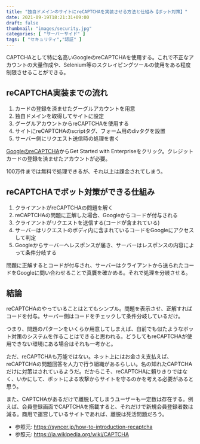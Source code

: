```yaml
---
title: "独自ドメインのサイトにreCAPTCHAを実装させる方法と仕組み【ボット対策】"
date: 2021-09-19T18:21:31+09:00
draft: false
thumbnail: "images/security.jpg"
categories: [ "サーバーサイド" ]
tags: [ "セキュリティ","認証" ]
---
```


CAPTCHAとして特に名高いGoogleのreCAPTCHAを使用する。これで不正なアカウントの大量作成や、Selenium等のスクレイピングツールの使用をある程度制限させることができる。


## reCAPTCHA実装までの流れ

1. カードの登録を済ませたグーグルアカウントを用意
1. 独自ドメインを取得してサイトに設定
1. グーグルアカウントからreCAPTCHAを使用する
1. サイトにreCAPTCHAのscriptタグ、フォーム用のdivタグを設置
1. サーバー側にリクエスト送信時の処理を書く

[GoogleのreCAPTCHA](https://www.google.com/recaptcha/about/)からGet Started with Enterpriseをクリック。クレジットカードの登録を済ませたアカウントが必要。

100万件までは無料で処理できるが、それ以上は課金されてしまう。


## reCAPTCHAでボット対策ができる仕組み

1. クライアントがreCAPTCHAの問題を解く
1. reCAPTCHAの問題に正解した場合、Googleからコードが付与される
1. クライアントがリクエストを送信する(コードが含まれている)
1. サーバーはリクエストのボディ内に含まれているコードをGoogleにアクセスして判定
1. Googleからサーバーへレスポンスが届き、サーバーはレスポンスの内容によって条件分岐する

問題に正解するとコードが付与され、サーバーはクライアントから送られたコードをGoogleに問い合わせることで真贋を確かめる。それで処理を分岐させる。


## 結論

reCAPTCHAのやっていることはとてもシンプル。問題を表示させ、正解すればコードを付与。サーバー側はコードをチェックして条件分岐しているだけ。

つまり、問題のパターンをいくらか用意してしまえば、自前でも似たようなボット対策のシステムを作ることはできると思われる。どうしてもreCAPTCHAが使用できない環境にある場合はそれも一考かと。

ただ、reCAPTCHAも万能ではない。ネット上にはお金さえ支払えば、reCAPTCHAの問題回答を人力で行う組織があるらしい。名の知れたCAPTCHAだけに対策はされているようだ。だからこそ、reCAPTCHAに頼りきりではなく、いかにして、ボットによる攻撃からサイトを守るのかを考える必要があると思う。

また、CAPTCHAがあるだけで離脱してしまうユーザーも一定数は存在する。例えば、会員登録画面でCAPTCHAを搭載すると、それだけで新規会員登録者数は減る。商用で運営しているサイトであれば、離脱は死活問題だろう。

- 参照元: https://syncer.jp/how-to-introduction-recaptcha
- 参照元: https://ja.wikipedia.org/wiki/CAPTCHA


